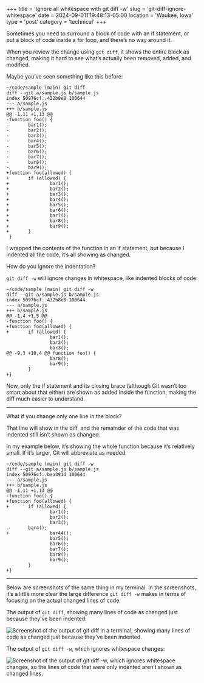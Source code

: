+++
title = 'Ignore all whitespace with git diff -w'
slug = 'git-diff-ignore-whitespace'
date = 2024-09-01T19:48:13-05:00
location = 'Waukee, Iowa'
type = 'post'
category = 'technical'
+++

Sometimes you need to surround a block of code with an if statement, or put a block of code inside a for loop, and there’s no way around it.

When you review the change using `git diff`, it shows the entire block as changed, making it hard to see what’s actually been removed, added, and modified.

Maybe you’ve seen something like this before:

```
~/code/sample (main) git diff
diff --git a/sample.js b/sample.js
index 50976cf..432b8e8 100644
--- a/sample.js
+++ b/sample.js
@@ -1,11 +1,13 @@
-function foo() {
-       bar1();
-       bar2();
-       bar3();
-       bar4();
-       bar5();
-       bar6();
-       bar7();
-       bar8();
-       bar9();
+function foo(allowed) {
+       if (allowed) {
+               bar1();
+               bar2();
+               bar3();
+               bar4();
+               bar5();
+               bar6();
+               bar7();
+               bar8();
+               bar9();
+       }
 }
```

I wrapped the contents of the function in an if statement, but because I indented all the code, it’s all showing as changed.

How do you ignore the indentation?

`git diff -w` will ignore changes in whitespace, like indented blocks of code:

```
~/code/sample (main) git diff -w
diff --git a/sample.js b/sample.js
index 50976cf..432b8e8 100644
--- a/sample.js
+++ b/sample.js
@@ -1,4 +1,5 @@
-function foo() {
+function foo(allowed) {
+       if (allowed) {
                bar1();
                bar2();
                bar3();
@@ -9,3 +10,4 @@ function foo() {
                bar8();
                bar9();
        }
+}
```

Now, only the if statement and its closing brace (although Git wasn’t too smart about that either) are shown as added inside the function, making the diff much easier to understand.

***

What if you change only one line in the block?

That line will show in the diff, and the remainder of the code that was indented still isn’t shown as changed.

In my example below, it’s showing the whole function because it’s relatively small. If it’s larger, Git will abbreviate as needed.

```
~/code/sample (main) git diff -w
diff --git a/sample.js b/sample.js
index 50976cf..bea391d 100644
--- a/sample.js
+++ b/sample.js
@@ -1,11 +1,13 @@
-function foo() {
+function foo(allowed) {
+       if (allowed) {
                bar1();
                bar2();
                bar3();
-       bar4();
+               bar44();
                bar5();
                bar6();
                bar7();
                bar8();
                bar9();
        }
+}
```

***

Below are screenshots of the same thing in my terminal. In the screenshots, it’s a little more clear the large difference `git diff -w` makes in terms of focusing on the actual changed lines of code.

The output of `git diff`, showing many lines of code as changed just because they’ve been indented:

![Screenshot of the output of `git diff` in a terminal, showing many lines of code as changed just because they’ve been indented.](/git-diff-ignore-whitespace/git-diff.png)

The output of `git diff -w`, which ignores whitespace changes:

![Screenshot of the output of `git diff -w`, which ignores whitespace changes, so the lines of code that were only indented aren’t shown as changed lines.](/git-diff-ignore-whitespace/git-diff-w.png)
